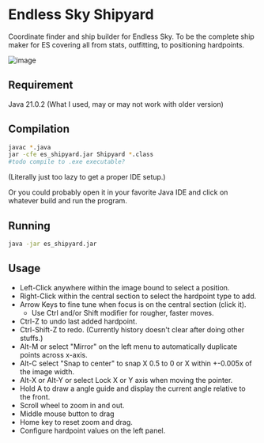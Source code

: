# Endless Sky Shipyard

Coordinate finder and ship builder for Endless Sky. To be the complete ship maker for ES covering all from stats, outfitting, to positioning hardpoints.

![image](https://github.com/user-attachments/assets/51fd8d99-d7b7-45a6-abfc-d7f952c52dd0)

## Requirement

Java 21.0.2 (What I used, may or may not work with older version)

## Compilation

```bash
javac *.java
jar -cfe es_shipyard.jar Shipyard *.class
#todo compile to .exe executable?
```
(Literally just too lazy to get a proper IDE setup.)

Or you could probably open it in your favorite Java IDE and click on whatever build and run the program.

## Running

```bash
java -jar es_shipyard.jar
```

## Usage

* Left-Click anywhere within the image bound to select a position.
* Right-Click within the central section to select the hardpoint type to add.
* Arrow Keys to fine tune when focus is on the central section (click it).
	* Use Ctrl and/or Shift modifier for rougher, faster moves.
* Ctrl-Z to undo last added hardpoint.
* Ctrl-Shift-Z to redo. (Currently history doesn't clear after doing other stuffs.)
* Alt-M or select "Mirror" on the left menu to automatically duplicate points across x-axis.
* Alt-C select "Snap to center" to snap X 0.5 to 0 or X within +-0.005x of the image width.
* Alt-X or Alt-Y or select Lock X or Y axis when moving the pointer.
* Hold A to draw a angle guide and display the current angle relative to the front.
* Scroll wheel to zoom in and out.
* Middle mouse button to drag
* Home key to reset zoom and drag.
* Configure hardpoint values on the left panel.
